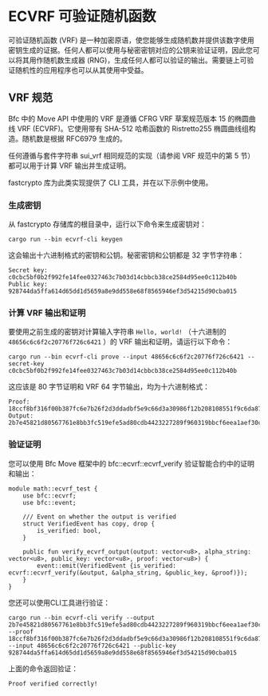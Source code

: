 # ECVRF 可验证随机函数

可验证随机函数 (VRF) 是一种加密原语，使您能够生成随机数并提供该数字使用密钥生成的证据。任何人都可以使用与秘密密钥对应的公钥来验证证明，因此您可以将其用作随机数生成器 (RNG)，生成任何人都可以验证的输出。需要链上可验证随机性的应用程序也可以从其使用中受益。

## VRF 规范

Bfc 中的 Move API 中使用的 VRF 是遵循 CFRG VRF 草案规范版本 15 的椭圆曲线 VRF (ECVRF)。它使用带有 SHA-512 哈希函数的 Ristretto255 椭圆曲线组构造。随机数是根据 RFC6979 生成的。

任何遵循与套件字符串 sui_vrf 相同规范的实现（请参阅 VRF 规范中的第 5 节）都可以用于计算 VRF 输出并生成证明。

fastcrypto 库为此类实现提供了 CLI 工具，并在以下示例中使用。

### 生成密钥​

从 fastcrypto 存储库的根目录中，运行以下命令来生成密钥对：

```plain
cargo run --bin ecvrf-cli keygen
```

这会输出十六进制格式的密钥和公钥。秘密密钥和公钥都是 32 字节字符串：

```plain
Secret key: c0cbc5bf0b2f992fe14fee0327463c7b03d14cbbcb38ce2584d95ee0c112b40b
Public key: 928744da5ffa614d65dd1d5659a8e9dd558e68f8565946ef3d54215d90cba015
```

### 计算 VRF 输出和证明​

要使用之前生成的密钥对计算输入字符串 `Hello, world!` （十六进制的 `48656c6c6f2c20776f726c6421` ）的 VRF 输出和证明，请运行以下命令：

```plain
cargo run --bin ecvrf-cli prove --input 48656c6c6f2c20776f726c6421 --secret-key c0cbc5bf0b2f992fe14fee0327463c7b03d14cbbcb38ce2584d95ee0c112b40b
```

这应该是 80 字节证明和 VRF 64 字节输出，均为十六进制格式：

```plain
Proof:  18ccf8bf316f00b387fc6e7b26f2d3ddadbf5e9c66d3a30986f12b208108551f9c6da87793a857d79261338a50430074b1dbc7f8f05e492149c51313381248b4229ebdda367146dbbbf95809c7fb330d
Output: 2b7e45821d80567761e8bb3fc519efe5ad80cdb4423227289f960319bbcf6eea1aef30c023617d73f589f98272b87563c6669f82b51dafbeb5b9cf3b17c73437
```

### 验证证明​

您可以使用 Bfc Move 框架中的 bfc::ecvrf::ecvrf_verify 验证智能合约中的证明和输出：

```move
module math::ecvrf_test {
    use bfc::ecvrf;
    use bfc::event;

    /// Event on whether the output is verified
    struct VerifiedEvent has copy, drop {
        is_verified: bool,
    }

    public fun verify_ecvrf_output(output: vector<u8>, alpha_string: vector<u8>, public_key: vector<u8>, proof: vector<u8>) {
        event::emit(VerifiedEvent {is_verified: ecvrf::ecvrf_verify(&output, &alpha_string, &public_key, &proof)});
    }
}
```

您还可以使用CLI工具进行验证：

```plain
cargo run --bin ecvrf-cli verify --output 2b7e45821d80567761e8bb3fc519efe5ad80cdb4423227289f960319bbcf6eea1aef30c023617d73f589f98272b87563c6669f82b51dafbeb5b9cf3b17c73437 --proof 18ccf8bf316f00b387fc6e7b26f2d3ddadbf5e9c66d3a30986f12b208108551f9c6da87793a857d79261338a50430074b1dbc7f8f05e492149c51313381248b4229ebdda367146dbbbf95809c7fb330d --input 48656c6c6f2c20776f726c6421 --public-key 928744da5ffa614d65dd1d5659a8e9dd558e68f8565946ef3d54215d90cba015
```

上面的命令返回验证：

```plain
Proof verified correctly!
```
